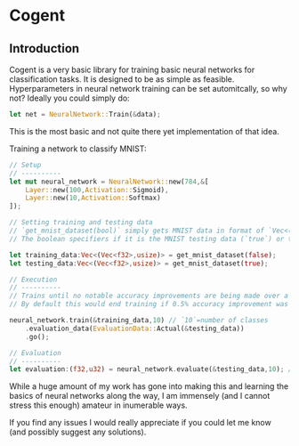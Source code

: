 # Cogent

## Introduction

Cogent is a very basic library for training basic neural networks for classification tasks.
It is designed to be as simple as feasible.
Hyperparameters in neural network training can be set automitcally, so why not?
Ideally you could simply do:
```rust
let net = NeuralNetwork::Train(&data);
```
This is the most basic and not quite there yet implementation of that idea.

Training a network to classify MNIST:
```rust
// Setup
// ----------
let mut neural_network = NeuralNetwork::new(784,&[
    Layer::new(100,Activation::Sigmoid),
    Layer::new(10,Activation::Softmax)
]);

// Setting training and testing data
// `get_mnist_dataset(bool)` simply gets MNIST data in format of `Vec<(Vec<f32>,usize)>` where each entry is an example and tuple.0=input and tuple.1=class.
// The boolean specifiers if it is the MNIST testing data (`true`) or training data (`false`).

let training_data:Vec<(Vec<f32>,usize)> = get_mnist_dataset(false);
let testing_data:Vec<(Vec<f32>,usize)> = get_mnist_dataset(true);

// Execution
// ----------
// Trains until no notable accuracy improvements are being made over a number of iterations.
// By default this would end training if 0.5% accuracy improvement was not seen over 6 iterations (often referred to as 'epochs').

neural_network.train(&training_data,10) // `10`=number of classes
    .evaluation_data(EvaluationData::Actual(&testing_data))
    .go();

// Evaluation
// ----------
let evaluation:(f32,u32) = neural_network.evaluate(&testing_data,10); // (cost,accuracy)
```

While a huge amount of my work has gone into making this and learning the basics of neural networks along the way, I am immensely (and I cannot stress this enough) amateur in inumerable ways.

If you find any issues I would really appreciate if you could let me know (and possibly suggest any solutions).
